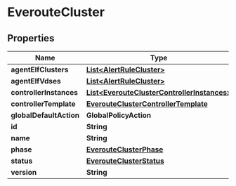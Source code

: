 

# EverouteCluster


## Properties

Name | Type | Description | Notes
------------ | ------------- | ------------- | -------------
**agentElfClusters** | [**List&lt;AlertRuleCluster&gt;**](AlertRuleCluster.md) |  |  [optional]
**agentElfVdses** | [**List&lt;AlertRuleCluster&gt;**](AlertRuleCluster.md) |  |  [optional]
**controllerInstances** | [**List&lt;EverouteClusterControllerInstances&gt;**](EverouteClusterControllerInstances.md) |  | 
**controllerTemplate** | [**EverouteClusterControllerTemplate**](EverouteClusterControllerTemplate.md) |  | 
**globalDefaultAction** | **GlobalPolicyAction** |  | 
**id** | **String** |  | 
**name** | **String** |  | 
**phase** | [**EverouteClusterPhase**](EverouteClusterPhase.md) |  |  [optional]
**status** | [**EverouteClusterStatus**](EverouteClusterStatus.md) |  | 
**version** | **String** |  | 



